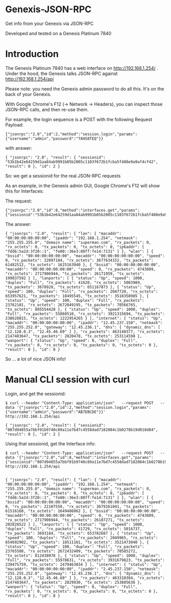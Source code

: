 # Genexis-JSON-RPC
Get info from your Genexis via JSON-RPC

Developed and tested on a Genexis Platinum 7840


# Introduction

The Genexis Platinum 7840 has a web interface on http://192.168.1.254/ . Under the hood, the Genexis talks JSON-RPC against http://192.168.1.254/api

Please note: you need the Genexis admin password to do all this. It's on the back of your Genexis.

With Google Chrome's F12 (-> Network -> Headers), you can inspect those JSON-RPC calls, and then re-use them.

For example, the login sequence is a POST with the following Request Payload:

```
{"jsonrpc":"2.0","id":2,"method":"session.login","params":{"username":"admin","password":"7AHS8TEQ"}}
```

with answer:

```
{ "jsonrpc": "2.0", "result": { "sessionid": "53b1b42e64259d1aa84ab9991b05b2005c1103f672b1fcba5f408e9a9af4cf42", "result": 0 }, "id": 2 }
```

So: we get a sessionid for the real JSON-RPC requests


As an example, in the Genexis admin GUI, Google Chrome's F12 will show this for Interfaces:

The request:
```
{"jsonrpc":"2.0","id":8,"method":"interfaces.get","params":{"sessionid":"53b1b42e64259d1aa84ab9991b05b2005c1103f672b1fcba5f408e9a9af4cf42"}}
```

The answer:
```
{ "jsonrpc": "2.0", "result": { "lan": { "macaddr": "00:00:00:00:00:00", "ipaddr": "192.168.1.254", "netmask": "255.255.255.0", "domain name": "superman.com", "rx_packets": 0, "rx_octets": 0, "tx_packets": 0, "tx_octets": 0, "ip6addr": [ "fdd6:5a2d:3f20::1", "fe80::36e3:80ff:fe14:7131" ] }, "wlan": [ { "bssid": "00:00:00:00:00:00", "macaddr": "00:00:00:00:00:00", "speed": 0, "rx_packets": 22097184, "rx_octets": 3677634152, "tx_packets": 61482512, "tx_octets": 1625163940 }, { "bssid": "00:00:00:00:00:00", "macaddr": "00:00:00:00:00:00", "speed": 0, "rx_packets": 4743809, "rx_octets": 2717906944, "tx_packets": 26171959, "tx_octets": 199837592 } ], "lanports": [ { "status": "Up", "speed": 1000, "duplex": "Full", "rx_packets": 41620, "rx_octets": 5003989, "tx_packets": 3678928, "tx_octets": 651167873 }, { "status": "Up", "speed": 100, "duplex": "Full", "rx_packets": 2047720, "rx_octets": 653957621, "tx_packets": 18495545, "tx_octets": 3518358985 }, { "status": "Up", "speed": 100, "duplex": "Full", "rx_packets": 23762101, "rx_octets": 2672049195, "tx_packets": 70566765, "tx_octets": 805554428 }, { "status": "Up", "speed": 1000, "duplex": "Full", "rx_packets": 55860510, "rx_octets": 3921315694, "tx_packets": 238628815, "tx_octets": 1222954265 } ], "internet": { "status": "Up", "macaddr": "00:00:00:00:00:00", "ipaddr": "12.45.237.150", "netmask": "255.255.252.0", "gateway": "12.45.236.1", "dns": { "dynamic_dns": [ "12.128.0.3", "12.45.46.69" ] }, "rx_packets": 463140377, "rx_octets": 2147483647, "tx_packets": 2820478, "tx_octets": 253114598 }, "wanport": { "status": "Up", "speed": 0, "duplex": "Full", "rx_packets": 0, "rx_octets": 0, "tx_packets": 0, "tx_octets": 0 }, "result": 0 }, "id": 8 }
```
So ... a lot of nice JSON info!

# Manual CLI session with curl

Login, and get the sessionid:
```
$ curl --header "Content-Type: application/json"   --request POST   --data '{"jsonrpc":"2.0","id":2,"method":"session.login","params":{"username":"admin","password":"AB7EBCDE"}}'   http://192.168.1.254/api

{ "jsonrpc": "2.0", "result": { "sessionid": "007d94855a7bbf01b9740c89a11e7bd7c4558dad7182084c1b0278b19d018d84", "result": 0 }, "id": 2 }
```
Using that sessionid, get the Interface info:

```
$ curl --header "Content-Type: application/json"   --request POST   --data '{"jsonrpc":"2.0","id":8,"method":"interfaces.get","params":{"sessionid":"007d94855a7bbf01b9740c89a11e7bd7c4558dad7182084c1b0278b19d018d84"}}'   http://192.168.1.254/api


{ "jsonrpc": "2.0", "result": { "lan": { "macaddr": "00:00:00:00:00:00", "ipaddr": "192.168.1.254", "netmask": "255.255.255.0", "domain name": "superman.com", "rx_packets": 0, "rx_octets": 0, "tx_packets": 0, "tx_octets": 0, "ip6addr": [ "fdd6:5a2d:3f20::1", "fe80::36e3:80ff:fe14:7131" ] }, "wlan": [ { "bssid": "00:00:00:00:00:00", "macaddr": "00:00:00:00:00:00", "speed": 0, "rx_packets": 22107550, "rx_octets": 3679161041, "tx_packets": 61516160, "tx_octets": 1649486062 }, { "bssid": "00:00:00:00:00:00", "macaddr": "00:00:00:00:00:00", "speed": 0, "rx_packets": 4743809, "rx_octets": 2717906944, "tx_packets": 26187271, "tx_octets": 202828522 } ], "lanports": [ { "status": "Up", "speed": 1000, "duplex": "Full", "rx_packets": 41729, "rx_octets": 5016737, "tx_packets": 3693184, "tx_octets": 653782687 }, { "status": "Up", "speed": 100, "duplex": "Full", "rx_packets": 2049965, "rx_octets": 654692902, "tx_packets": 18511161, "tx_octets": 3521473040 }, { "status": "Up", "speed": 100, "duplex": "Full", "rx_packets": 23765508, "rx_octets": 2672432409, "tx_packets": 70585272, "tx_octets": 812438078 }, { "status": "Up", "speed": 1000, "duplex": "Full", "rx_packets": 55978631, "rx_octets": 3931679823, "tx_packets": 239475759, "tx_octets": 2479463034 } ], "internet": { "status": "Up", "macaddr": "00:00:00:00:00:00", "ipaddr": "2.45.237.150", "netmask": "255.255.252.0", "gateway": "12.45.236.1", "dns": { "dynamic_dns": [ "12.128.0.3", "12.45.46.69" ] }, "rx_packets": 463310384, "rx_octets": 2147483647, "tx_packets": 2829930, "tx_octets": 253805636 }, "wanport": { "status": "Up", "speed": 0, "duplex": "Full", "rx_packets": 0, "rx_octets": 0, "tx_packets": 0, "tx_octets": 0 }, "result": 0 }, "id": 8 }
```



